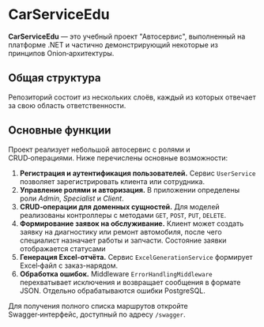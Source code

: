 <h1>CarServiceEdu</h1>
<p><strong>CarServiceEdu</strong> — это учебный проект "Автосервис", выполненный на платформе .NET и частично демонстрирующий некоторые из принципов Onion‑архитектуры.</p>
<h2>Общая структура</h2>
<p>Репозиторий состоит из нескольких слоёв, каждый из которых отвечает за свою область ответственности.</p>

<h2>Основные функции</h2>
<p>Проект реализует небольшой автосервис с ролями и CRUD‑операциями. Ниже перечислены основные возможности:</p>
<ol>
<li><strong>Регистрация и аутентификация пользователей.</strong> Сервис <code>UserService</code> позволяет зарегистрировать клиента или сотрудника.</li>
<li><strong>Управление ролями и авторизация.</strong> В приложении определены роли <em>Admin</em>, <em>Specialist</em> и <em>Client</em>.</li>
<li><strong>CRUD‑операции для доменных сущностей.</strong> Для моделей реализованы контроллеры с методами <code>GET</code>, <code>POST</code>, <code>PUT</code>, <code>DELETE</code>.</li>
<li><strong>Формирование заявок на обслуживание.</strong> Клиент может создать заявку на диагностику или ремонт автомобиля, после чего специалист назначает работы и запчасти. Состояние заявки отображается статусами</li>
<li><strong>Генерация Excel‑отчёта.</strong> Сервис <code>ExcelGenerationService</code> формирует Excel‑файл с заказ-нарядом.</li>
<li><strong>Обработка ошибок.</strong> Middleware <code>ErrorHandlingMiddleware</code> перехватывает исключения и возвращает сообщения в формате JSON. Отдельно обрабатываются ошибки PostgreSQL.</li>
</ol>

<p>Для получения полного списка маршрутов откройте Swagger‑интерфейс, доступный по адресу <code>/swagger</code>.</p>